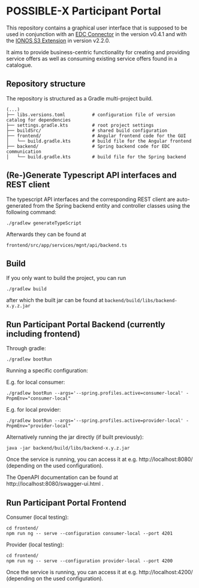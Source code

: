 # POSSIBLE-X Participant Portal

This repository contains a graphical user interface that is supposed to be used in conjunction with
an [EDC Connector](https://github.com/eclipse-edc/Connector) in the version v0.4.1 and with
the [IONOS S3 Extension](https://github.com/Digital-Ecosystems/edc-ionos-s3/) in version v2.2.0.

It aims to provide business-centric functionality for creating and providing service offers as well as consuming
existing service offers found in a catalogue.

## Repository structure

The repository is structured as a Gradle multi-project build.

```
(...)
├── libs.versions.toml          # configuration file of version catalog for dependencies
├── settings.gradle.kts         # root project settings
├── buildSrc/                   # shared build configuration
├── frontend/                   # Angular frontend code for the GUI
│   └── build.gradle.kts        # build file for the Angular frontend
├── backend/                    # Spring backend code for EDC communication
│   └── build.gradle.kts        # build file for the Spring backend
```

## (Re-)Generate Typescript API interfaces and REST client

The typescript API interfaces and the corresponding REST client are auto-generated from the Spring backend entity and
controller classes using the following command:

```
./gradlew generateTypeScript
```

Afterwards they can be found at

```
frontend/src/app/services/mgnt/api/backend.ts
```

## Build

If you only want to build the project, you can run

```
./gradlew build
```

after which the built jar can be found at `backend/build/libs/backend-x.y.z.jar`

## Run Participant Portal Backend (currently including frontend)

Through gradle:

```
./gradlew bootRun
```

Running a specific configuration:

E.g. for local consumer:

```
./gradlew bootRun --args='--spring.profiles.active=consumer-local' -PnpmEnv="consumer-local"
```

E.g. for local provider:

```
./gradlew bootRun --args='--spring.profiles.active=provider-local' -PnpmEnv="provider-local"
```

Alternatively running the jar directly (if built previously):

```
java -jar backend/build/libs/backend-x.y.z.jar
```

Once the service is running, you can access it at e.g. http://localhost:8080/ (depending on the used configuration).

The OpenAPI documentation can be found at http://localhost:8080/swagger-ui.html .

## Run Participant Portal Frontend

Consumer (local testing):

```
cd frontend/
npm run ng -- serve --configuration consumer-local --port 4201
```

Provider (local testing):

```
cd frontend/
npm run ng -- serve --configuration provider-local --port 4200
```

Once the service is running, you can access it at e.g. http://localhost:4200/  (depending on the used configuration).
